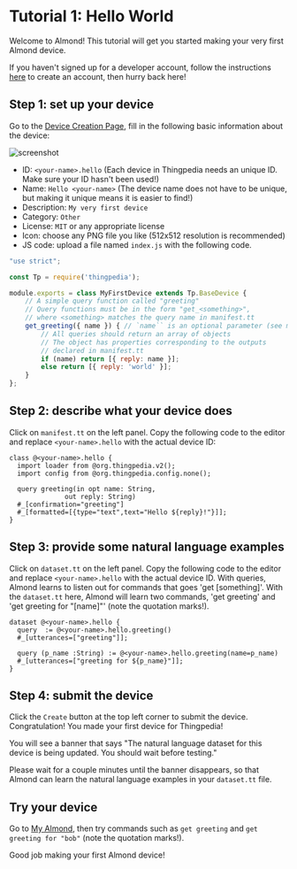 # Tutorial 1: Hello World

Welcome to Almond! This tutorial will get you started making your very first Almond device.

If you haven't signed up for a developer account, follow the instructions [here](/doc/getting-started.md) to create an account, then hurry back here!

## Step 1: set up your device
Go to the [Device Creation Page](/thingpedia/upload/create), fill in the following basic information 
about the device:

![screenshot](/assets/images/docs/metadata_page.png)

- ID: `<your-name>.hello` (Each device in Thingpedia needs an unique ID. Make sure your ID hasn't been used!)
- Name: `Hello <your-name>` (The device name does not have to be unique, but making it unique means it is easier to find!)
- Description: `My very first device`
- Category: `Other`
- License: `MIT` or any appropriate license
- Icon: choose any PNG file you like (512x512 resolution is recommended)
- JS code: upload a file named `index.js` with the following code.
```javascript
"use strict";

const Tp = require('thingpedia');

module.exports = class MyFirstDevice extends Tp.BaseDevice {
    // A simple query function called "greeting"
    // Query functions must be in the form "get_<something>",
    // where <something> matches the query name in manifest.tt
    get_greeting({ name }) { // `name`` is an optional parameter (see manifest.tt)
        // All queries should return an array of objects
        // The object has properties corresponding to the outputs
        // declared in manifest.tt
        if (name) return [{ reply: name }];
        else return [{ reply: 'world' }];
    }
};
```

## Step 2: describe what your device does
Click on `manifest.tt` on the left panel. 
Copy the following code to the editor and replace `<your-name>.hello` with the 
actual device ID:
```tt
class @<your-name>.hello {
  import loader from @org.thingpedia.v2();
  import config from @org.thingpedia.config.none();

  query greeting(in opt name: String,
              out reply: String)
  #_[confirmation="greeting"]
  #_[formatted=[{type="text",text="Hello ${reply}!"}]];
}

```

## Step 3: provide some natural language examples
Click on `dataset.tt` on the left panel. 
Copy the following code to the editor and replace `<your-name>.hello` with the 
actual device ID.
With queries, Almond learns to listen out for commands that goes 'get [something]'. With the `dataset.tt` here, Almond will learn two commands, 'get greeting' and 'get greeting for "[name]"' (note the quotation marks!).
```tt
dataset @<your-name>.hello {
  query  := @<your-name>.hello.greeting()
  #_[utterances=["greeting"]];

  query (p_name :String) := @<your-name>.hello.greeting(name=p_name)
  #_[utterances=["greeting for ${p_name}"]];
}
```

## Step 4: submit the device
Click the `Create` button at the top left corner to submit the device. 
Congratulation! You made your first device for Thingpedia!

You will see a banner that says "The natural language dataset for this device is being updated. You should wait before testing."

Please wait for a couple minutes until the banner disappears, so that Almond can learn the natural language examples in your `dataset.tt` file.

## Try your device
Go to [My Almond](/me), then try commands such as `get greeting` and `get greeting for "bob"` (note the quotation marks!).

Good job making your first Almond device!
